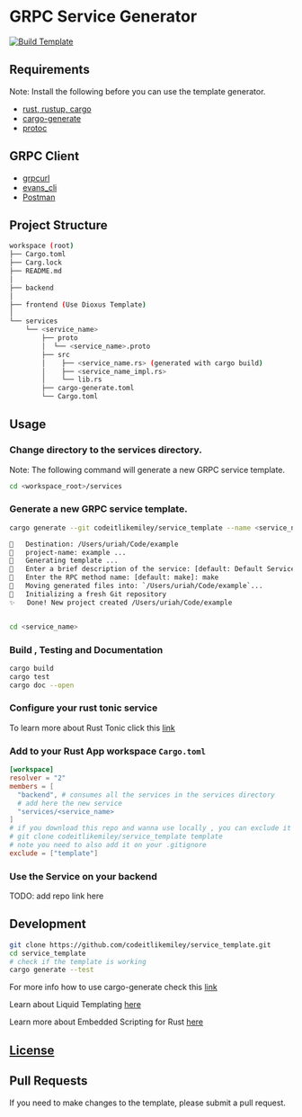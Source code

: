 # GRPC Service Generator

[![Build Template](https://github.com/codeitlikemiley/service_template/actions/workflows/build.yml/badge.svg)](https://github.com/codeitlikemiley/service_template/actions/workflows/build.yml)
## Requirements

Note: Install the following before you can use the template generator.

- [rust, rustup, cargo](https://www.rust-lang.org/tools/install)
- [cargo-generate](https://cargo-generate.github.io/cargo-generate/installation.html)
- [protoc](https://grpc.io/docs/protoc-installation/)

## GRPC Client

- [grpcurl](https://github.com/fullstorydev/grpcurl)
- [evans_cli](https://github.com/ktr0731/evans)
- [Postman](https://www.postman.com/downloads/)

## Project Structure

```sh
workspace (root)
├── Cargo.toml
├── Carg.lock
├── README.md
│
├── backend
│
├── frontend (Use Dioxus Template)
│
└── services
    └── <service_name>
        ├── proto
        │  └── <service_name>.proto
        ├── src
        │    ├── <service_name.rs> (generated with cargo build)
        │    ├── <service_name_impl.rs>
        │    └── lib.rs
        ├── cargo-generate.toml
        └── Cargo.toml

```

## Usage

### Change directory to the services directory.

Note: The following command will generate a new GRPC service template.

```bash
cd <workspace_root>/services
```
### Generate a new GRPC service template.


```sh
cargo generate --git codeitlikemiley/service_template --name <service_name>

🔧   Destination: /Users/uriah/Code/example
🔧   project-name: example ...
🔧   Generating template ...
🤷   Enter a brief description of the service: [default: Default Service Description]: Default Service Description
🤷   Enter the RPC method name: [default: make]: make
🔧   Moving generated files into: `/Users/uriah/Code/example`...
🔧   Initializing a fresh Git repository
✨   Done! New project created /Users/uriah/Code/example


cd <service_name>

```

### Build , Testing and Documentation

```sh
cargo build
cargo test
cargo doc --open
```

### Configure your rust tonic service

To learn more about Rust Tonic click this [link](https://github.com/hyperium/tonic/blob/master/examples/helloworld-tutorial.md)

### Add to your Rust App workspace `Cargo.toml`

```toml
[workspace]
resolver = "2"
members = [
  "backend", # consumes all the services in the services directory
  # add here the new service
  "services/<service_name>
]
# if you download this repo and wanna use locally , you can exclude it on the workspace
# git clone codeitlikemiley/service_template template
# note you need to also add it on your .gitignore
exclude = ["template"]
```

### Use the Service on your backend

TODO: add repo link here


## Development

```bash
git clone https://github.com/codeitlikemiley/service_template.git
cd service_template
# check if the template is working
cargo generate --test
```

For more info how to use cargo-generate check this [link](https://cargo-generate.github.io/cargo-generate/usage.html)

Learn about Liquid Templating [here](https://shopify.github.io/liquid/)

Learn more about Embedded Scripting for Rust [here](https://rhai.rs/book/about/index.html)


## [License](LICENSE)

## Pull Requests

If you need to make changes to the template, please submit a pull request.
